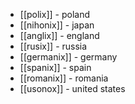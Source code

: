 - [[polix]] - poland
- [[nihonix]] - japan 
- [[anglix]] - england 
- [[rusix]] - russia
- [[germanix]] - germany
- [[spanix]] - spain
- [[romanix]] - romania
- [[usonox]] - united states
